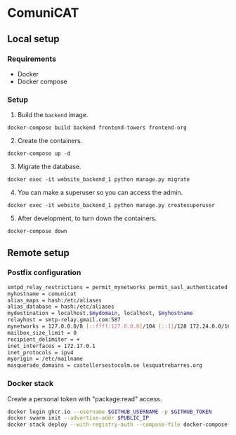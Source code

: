 # ComuniCAT

## Local setup

### Requirements

- Docker
- Docker compose

### Setup

1. Build the `backend` image.

```shell
docker-compose build backend frontend-towers frontend-org
```

2. Create the containers.

```shell
docker-compose up -d
```

3. Migrate the database.

```shell
docker exec -it website_backend_1 python manage.py migrate
```

4. You can make a superuser so you can access the admin.

```shell
docker exec -it website_backend_1 python manage.py createsuperuser
```

5. After development, to turn down the containers.

```shell
docker-compose down
```

## Remote setup

### Postfix configuration
```bash
smtpd_relay_restrictions = permit_mynetworks permit_sasl_authenticated defer_unauth_destination
myhostname = comunicat
alias_maps = hash:/etc/aliases
alias_database = hash:/etc/aliases
mydestination = localhost.$mydomain, localhost, $myhostname
relayhost = smtp-relay.gmail.com:587
mynetworks = 127.0.0.0/8 [::ffff:127.0.0.0]/104 [::1]/128 172.24.0.0/16
mailbox_size_limit = 0
recipient_delimiter = +
inet_interfaces = 172.17.0.1
inet_protocols = ipv4
myorigin = /etc/mailname
masquerade_domains = castellersestocolm.se lesquatrebarres.org
```

### Docker stack

Create a personal token with "package:read" access.

```bash
docker login ghcr.io --username $GITHUB_USERNAME -p $GITHUB_TOKEN
docker swarm init --advertise-addr $PUBLIC_IP
docker stack deploy --with-registry-auth --compose-file docker-compose-prod.yml --detach=true comunicat
```
